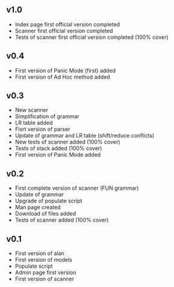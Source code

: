 ## v1.0
* Index page first official version completed
* Scanner first official version completed
* Tests of scanner first official version completed (100% cover)

## v0.4

* First version of Panic Mode (first) added
* First version of Ad Hoc method added


## v0.3

* New scanner
* Simplification of grammar
* LR table added
* Fisrt version of parser
* Update of grammar and LR table (shift/reduce conflicts)
* New tests of scanner added (100% cover)
* Tests of stack added (100% cover)
* First version of Panic Mode added

## v0.2

* First complete version of scanner (FUN grammar)
* Update of grammar 
* Upgrade of populate script
* Man page created
* Download of files added
* Tests of scanner added (100% cover)

## v0.1

* First version of alan
* First version of models
* Populate script
* Admin page first version
* First version of scanner